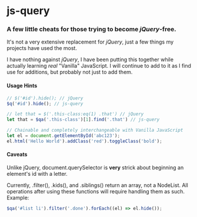 # js-query

### A few little cheats for those trying to become _jQuery_-free.

It's not a very extensive replacement for _jQuery_, just a few things my projects have used the most.

I have nothing against _jQuery_, I have been putting this together while actually learning _real_ "Vanilla" JavaScript. I will continue to add to it as I find use for additions, but probably not just to add them.

#### Usage Hints
```javascript
// $('#id').hide(); // jQuery
$q('#id').hide(); // js-query

// let that = $('.this-class:eq(1) .that') // jQuery
let that = $qa('.this-class')[1].find('.that') // js-query

// Chainable and completely interchangeable with Vanilla JavaScript
let el = document.getElementById('abc123');
el.html('Hello World').addClass('red').toggleClass('bold');
```

#### Caveats
Unlike jQuery, document.querySelector is **very** strick about beginning an element's id with a letter.

Currently, .filter(), .kids(), and .siblings() return an array, not a NodeList. All operations after using these functions will require handling them as such.
Example:
```javascript
$qa('#list li').filter('.done').forEach((el) => el.hide());
```
